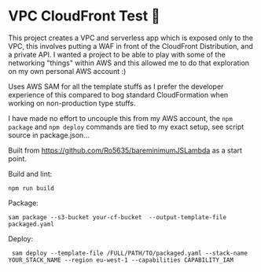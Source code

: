 # VPC CloudFront Test 🥦

This project creates a VPC and serverless app which is exposed only to the VPC, this involves putting a WAF in front of 
the CloudFront Distribution, and a private API. I wanted a project to be able to play with some of the networking "things"
within AWS and this allowed me to do that exploration on my own personal AWS account :)  

Uses AWS SAM for all the template stuffs as I prefer the developer experience of this compared to bog standard CloudFormation
when working on non-production type stuffs.

I have made no effort to uncouple this from my AWS account, the `npm package` and `npm deploy` commands are tied 
to my exact setup, see script source in package.json...  

Built from https://github.com/Ro5635/bareminimumJSLambda as a start point.

Build and lint:
```
npm run build
```

Package:
```
sam package --s3-bucket your-cf-bucket  --output-template-file packaged.yaml
```

Deploy:
```
 sam deploy --template-file /FULL/PATH/TO/packaged.yaml --stack-name YOUR_STACK_NAME --region eu-west-1 --capabilities CAPABILITY_IAM
```
